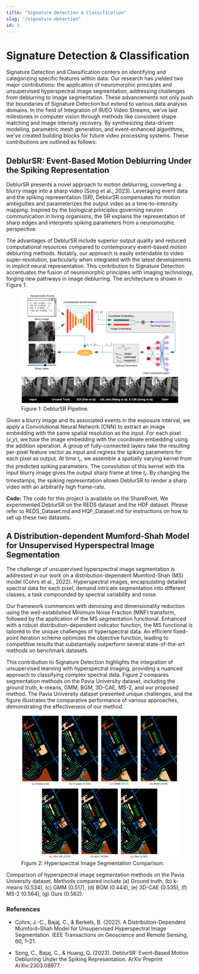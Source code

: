 ```yaml
---
title: "Signature Detection & Classification"
slug: "/signature-detection"
id: 3
---
```

# Signature Detection & Classification

Signature Detection and Classification centers on identifying and categorizing
specific features
within data. Our research has yielded two major contributions: the
application of neuromorphic principles and unsupervised hyperspectral
image segmentation, addressing challenges from deblurring to image
segmentation. These advancements not only push the boundaries of
Signature Detection but extend to various data analysis domains. In the
field of Integration of IR/EO Video Streams, we've laid milestones in
computer vision through methods like consistent shape matching and image
intensity recovery. By synthesizing data-driven modeling, parametric
mesh generation, and event-enhanced algorithms, we've created building
blocks for future video processing systems. These contributions are
outlined as follows:

## DeblurSR: Event-Based Motion Deblurring Under the Spiking Representation

DeblurSR presents
a novel approach to motion deblurring, converting a blurry image into a
sharp video (Song et al., 2023). Leveraging event data and the spiking
representation (SR), DeblurSR compensates for motion ambiguities and
parameterizes the output video as a time-to-intensity mapping. Inspired
by the biological principles governing neuron communication in living
organisms, the SR explains the representation of sharp edges and
interprets spiking parameters from a neuromorphic perspective.

The advantages of DeblurSR include superior output quality and reduced
computational resources compared to contemporary event-based motion
deblurring methods. Notably, our approach is easily extendable to video
super-resolution, particularly when integrated with the latest
developments in implicit neural representation. This contribution to
Signature Detection accentuates the fusion of neuromorphic principles
with imaging technology, forging new pathways in image deblurring. The
architecture is shown in Figure 1.

<figure id="DeblurSRPipeline">
<img src="../images/DeblurSR.png" alt="Flowchart showing process of deblurring an image"/>
<figcaption>Figure 1: DeblurSR Pipeline.</figcaption>
</figure>

Given a blurry image and its associated events in the exposure interval,
we apply a Convolutional Neural Network (CNN) to extract an image
embedding with the same spatial resolution as the input. For each pixel
(*x*,*y*), we fuse the image embedding with the coordinate embedding
using the addition operation. A group of fully-connected layers take the
resulting per-pixel feature vector as input and regress the spiking
parameters for each pixel as output. At time *t*<sub>*r*</sub>, we
assemble a spatially varying kernel from the predicted spiking
parameters. The convolution of this kernel with the input blurry image
gives the output sharp frame at time *t*<sub>*r*</sub>. By changing the
timestamps, the spiking representation allows DeblurSR to render a sharp
video with an arbitrarily high frame-rate.

**Code:** The code for this project is available on the SharePoint. We
experimented DeblurSR on the REDS dataset and the HDF dataset. Please
refer to REDS\_Dataset.md and HQF\_Dataset.md for instructions on how to
set up these two datasets.

## A Distribution-dependent Mumford-Shah Model for Unsupervised Hyperspectral Image Segmentation

The challenge of unsupervised hyperspectral image segmentation is addressed in
our work on a
distribution-dependent Mumford-Shah (MS) model (Cohrs et al., 2022).
Hyperspectral images, encapsulating detailed spectral data for each
pixel, demand intricate segmentation into different classes, a task
compounded by spectral variability and noise.

Our framework commences with denoising and dimensionality reduction
using the well-established Minimum Noise Fraction (MNF) transform,
followed by the application of the MS segmentation functional. Enhanced
with a robust distribution-dependent indicator function, the MS
functional is tailored to the unique challenges of hyperspectral data.
An efficient fixed-point iteration scheme optimizes the objective
function, leading to competitive results that substantially outperform
several state-of-the-art methods on benchmark datasets.

This contribution to Signature Detection highlights the integration of
unsupervised learning with hyperspectral imaging, providing a nuanced
approach to classifying complex spectral data. Figure 2 compares segmentation
methods on the Pavia
University dataset, including the ground truth, k-means, GMM, BGM,
3D-CAE, MS-2, and our proposed method. The Pavia University dataset
presented unique challenges, and the figure illustrates the comparative
performance of various approaches, demonstrating the effectiveness of
our method.

<figure id="HyperspectralImageSegmentationComparison">
<img src="../images/msiplib.png" alt="Comparison of hyperspectral image segmentation methods"/>
<figcaption>Figure 2: Hyperspectral Image Segmentation Comparison.</figcaption>
</figure>
Comparison of hyperspectral image segmentation methods on the Pavia University dataset. Methods compared include (a) Ground truth, (b) k-means (0.534), (c) GMM (0.517), (d) BGM (0.444), (e) 3D-CAE (0.535), (f) MS-2 (0.564), (g) Ours (0.562).

### References

- Cohrs, J.-C., Bajaj, C., & Berkels, B. (2022). A Distribution-Dependent
  Mumford–Shah Model for Unsupervised Hyperspectral Image Segmentation. IEEE
  Transactions on Geoscience and Remote Sensing, 60, 1–21.

- Song, C., Bajaj, C., & Huang, Q. (2023). DeblurSR: Event-Based Motion
  Deblurring Under the Spiking Representation. ArXiv Preprint ArXiv:2303.08977.